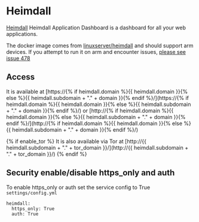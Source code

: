 # Heimdall

[Heimdall](https://heimdall.site/) Heimdall Application Dashboard is a dashboard for all your web applications.

The docker image comes from [linuxserver/heimdall](https://hub.docker.com/r/linuxserver/heimdall) and should support arm devices.
If you attempt to run it on arm and encounter issues,
[please see issue 478](https://github.com/denis-ev/VivumLab/-/issues/478)

## Access

It is available at [https://{% if heimdall.domain %}{{ heimdall.domain }}{% else %}{{ heimdall.subdomain + "." + domain }}{% endif %}/](https://{% if heimdall.domain %}{{ heimdall.domain }}{% else %}{{ heimdall.subdomain + "." + domain }}{% endif %}/) or [http://{% if heimdall.domain %}{{ heimdall.domain }}{% else %}{{ heimdall.subdomain + "." + domain }}{% endif %}/](http://{% if heimdall.domain %}{{ heimdall.domain }}{% else %}{{ heimdall.subdomain + "." + domain }}{% endif %}/)

{% if enable_tor %}
It is also available via Tor at [http://{{ heimdall.subdomain + "." + tor_domain }}/](http://{{ heimdall.subdomain + "." + tor_domain }}/)
{% endif %}

## Security enable/disable https_only and auth

To enable https_only or auth set the service config to True
`settings/config.yml`

```
heimdall:
  https_only: True
  auth: True
```
